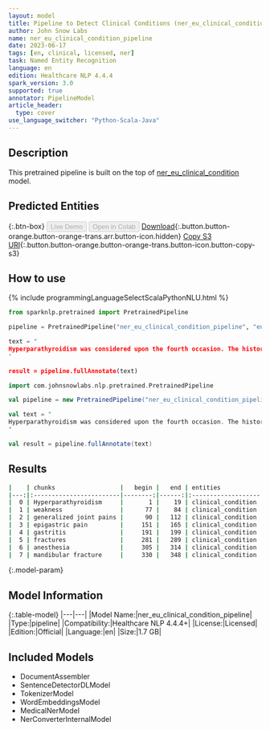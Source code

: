 ```yaml
---
layout: model
title: Pipeline to Detect Clinical Conditions (ner_eu_clinical_condition)
author: John Snow Labs
name: ner_eu_clinical_condition_pipeline
date: 2023-06-17
tags: [en, clinical, licensed, ner]
task: Named Entity Recognition
language: en
edition: Healthcare NLP 4.4.4
spark_version: 3.0
supported: true
annotator: PipelineModel
article_header:
  type: cover
use_language_switcher: "Python-Scala-Java"
---
```


## Description

This pretrained pipeline is built on the top of [ner_eu_clinical_condition](https://nlp.johnsnowlabs.com/2023/02/06/ner_eu_clinical_condition_en.html) model.

## Predicted Entities



{:.btn-box}
<button class="button button-orange" disabled>Live Demo</button>
<button class="button button-orange" disabled>Open in Colab</button>
[Download](https://s3.amazonaws.com/auxdata.johnsnowlabs.com/clinical/models/ner_eu_clinical_condition_pipeline_en_4.4.4_3.0_1686991455145.zip){:.button.button-orange.button-orange-trans.arr.button-icon.hidden}
[Copy S3 URI](s3://auxdata.johnsnowlabs.com/clinical/models/ner_eu_clinical_condition_pipeline_en_4.4.4_3.0_1686991455145.zip){:.button.button-orange.button-orange-trans.button-icon.button-copy-s3}

## How to use

<div class="tabs-box" markdown="1">
{% include programmingLanguageSelectScalaPythonNLU.html %}

```python
from sparknlp.pretrained import PretrainedPipeline

pipeline = PretrainedPipeline("ner_eu_clinical_condition_pipeline", "en", "clinical/models")

text = "
Hyperparathyroidism was considered upon the fourth occasion. The history of weakness and generalized joint pains were present. He also had history of epigastric pain diagnosed informally as gastritis. He had previously had open reduction and internal fixation for the initial two fractures under general anesthesia. He sustained mandibular fracture.
"

result = pipeline.fullAnnotate(text)
```
```scala
import com.johnsnowlabs.nlp.pretrained.PretrainedPipeline

val pipeline = new PretrainedPipeline("ner_eu_clinical_condition_pipeline", "en", "clinical/models")

val text = "
Hyperparathyroidism was considered upon the fourth occasion. The history of weakness and generalized joint pains were present. He also had history of epigastric pain diagnosed informally as gastritis. He had previously had open reduction and internal fixation for the initial two fractures under general anesthesia. He sustained mandibular fracture.
"

val result = pipeline.fullAnnotate(text)
```
</div>

## Results

```bash
|    | chunks                  |   begin |   end | entities           |   confidence |
|---:|:------------------------|--------:|------:|:-------------------|-------------:|
|  0 | Hyperparathyroidism     |       1 |    19 | clinical_condition |     0.9375   |
|  1 | weakness                |      77 |    84 | clinical_condition |     0.9779   |
|  2 | generalized joint pains |      90 |   112 | clinical_condition |     0.717333 |
|  3 | epigastric pain         |     151 |   165 | clinical_condition |     0.64985  |
|  4 | gastritis               |     191 |   199 | clinical_condition |     0.9543   |
|  5 | fractures               |     281 |   289 | clinical_condition |     0.9726   |
|  6 | anesthesia              |     305 |   314 | clinical_condition |     0.991    |
|  7 | mandibular fracture     |     330 |   348 | clinical_condition |     0.54925  |
```

{:.model-param}
## Model Information

{:.table-model}
|---|---|
|Model Name:|ner_eu_clinical_condition_pipeline|
|Type:|pipeline|
|Compatibility:|Healthcare NLP 4.4.4+|
|License:|Licensed|
|Edition:|Official|
|Language:|en|
|Size:|1.7 GB|

## Included Models

- DocumentAssembler
- SentenceDetectorDLModel
- TokenizerModel
- WordEmbeddingsModel
- MedicalNerModel
- NerConverterInternalModel
